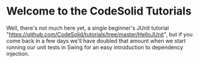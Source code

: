 Welcome to the CodeSolid Tutorials
=========

Well, there's not much here yet, a single beginner's JUnit tutorial "https://github.com/CodeSolid/tutorials/tree/master/HelloJUnit", but if you come back in a few days we'll have doubled that amount when we start running our unit tests in Swing for an easy introduction to dependency injection.
